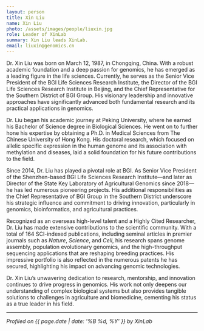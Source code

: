 ```yaml
---
layout: person
title: Xin Liu
name: Xin Liu
photo: /assets/images/people/liuxin.jpg
role: Leader of XinLab
summary: Xin Liu leads XinLab.
email: liuxin@genomics.cn
---
```

Dr. Xin Liu was born on March 12, 1987, in Chongqing, China. With a robust academic foundation and a deep passion for genomics, he has emerged as a leading figure in the life sciences. Currently, he serves as the Senior Vice President of the BGI Life Sciences Research Institute, the Director of the BGI Life Sciences Research Institute in Beijing, and the Chief Representative for the Southern District of BGI Group. His visionary leadership and innovative approaches have significantly advanced both fundamental research and its practical applications in genomics.

Dr. Liu began his academic journey at Peking University, where he earned his Bachelor of Science degree in Biological Sciences. He went on to further hone his expertise by obtaining a Ph.D. in Medical Sciences from The Chinese University of Hong Kong. His doctoral research, which focused on allelic specific expression in the human genome and its association with methylation and diseases, laid a solid foundation for his future contributions to the field.

Since 2014, Dr. Liu has played a pivotal role at BGI. As Senior Vice President of the Shenzhen-based BGI Life Sciences Research Institute—and later as Director of the State Key Laboratory of Agricultural Genomics since 2018—he has led numerous pioneering projects. His additional responsibilities as the Chief Representative of BGI Group in the Southern District underscore his strategic influence and commitment to driving innovation, particularly in genomics, bioinformatics, and agricultural practices.

Recognized as an overseas high-level talent and a Highly Cited Researcher, Dr. Liu has made extensive contributions to the scientific community. With a total of 164 SCI-indexed publications, including seminal articles in premier journals such as *Nature*, *Science*, and *Cell*, his research spans genome assembly, population evolutionary genomics, and the high-throughput sequencing applications that are reshaping breeding practices. His impressive portfolio is also reflected in the numerous patents he has secured, highlighting his impact on advancing genomic technologies.

Dr. Xin Liu’s unwavering dedication to research, mentorship, and innovation continues to drive progress in genomics. His work not only deepens our understanding of complex biological systems but also provides tangible solutions to challenges in agriculture and biomedicine, cementing his status as a true leader in his field.

---

*Profiled on {{ page.date | date: '%B %d, %Y' }} by XinLab*

